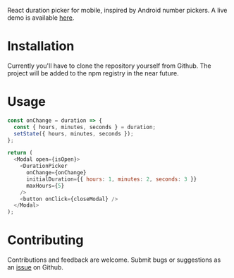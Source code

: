 React duration picker for mobile, inspired by Android number pickers. A live demo is available [here](https://flurmbo.github.io/react-duration-picker).

# Installation

Currently you'll have to clone the repository yourself from Github. The project will be added to the npm registry in the near future.

# Usage

```javascript
const onChange = duration => {
  const { hours, minutes, seconds } = duration;
  setState({ hours, minutes, seconds });
};

return (
  <Modal open={isOpen}>
    <DurationPicker
      onChange={onChange}
      initialDuration={{ hours: 1, minutes: 2, seconds: 3 }}
      maxHours={5}
    />
    <button onClick={closeModal} />
  </Modal>
);
```

# Contributing

Contributions and feedback are welcome. Submit bugs or suggestions as an [issue](https://github.com/flurmbo/react-duration-picker/issues) on Github.
